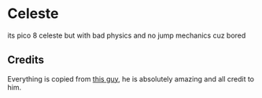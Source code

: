 # Celeste

its pico 8 celeste but with bad physics and no jump mechanics cuz bored

## Credits

Everything is copied from [this guy](https://github.com/NightsWatchGames/celeste), he is absolutely amazing and all credit to him.
